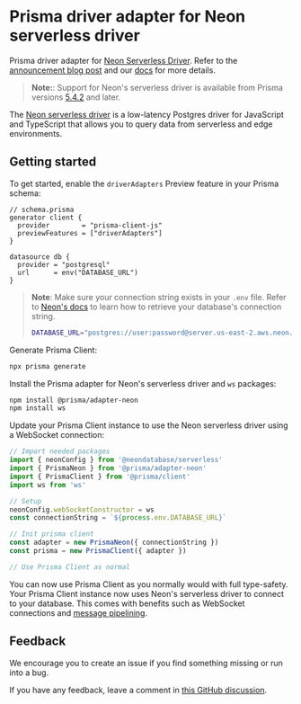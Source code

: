 # Prisma driver adapter for Neon serverless driver

Prisma driver adapter for [Neon Serverless Driver](https://github.com/neondatabase/serverless). Refer to the [announcement blog post](https://www.prisma.io/blog/serverless-database-drivers-KML1ehXORxZV) and our [docs](https://www.prisma.io/docs/guides/database/neon#how-to-use-neons-serverless-driver-with-prisma-preview) for more details.

> **Note:**: Support for Neon's serverless driver is available from Prisma versions [5.4.2](https://github.com/prisma/prisma/releases/tag/5.4.2) and later.

The [Neon serverless driver](https://github.com/neondatabase/serverless) is a low-latency Postgres driver for JavaScript and TypeScript that allows you to query data from serverless and edge environments.

## Getting started

To get started, enable the `driverAdapters` Preview feature in your Prisma schema:

```prisma
// schema.prisma
generator client {
  provider        = "prisma-client-js"
  previewFeatures = ["driverAdapters"]
}

datasource db {
  provider = "postgresql"
  url      = env("DATABASE_URL")
}
```

> **Note**: Make sure your connection string exists in your `.env` file. Refer to [Neon's docs](https://neon.tech/docs/connect/connect-from-any-app) to learn how to retrieve your database's connection string.
>
> ```bash
> DATABASE_URL="postgres://user:password@server.us-east-2.aws.neon.tech/neondb"
> ```

Generate Prisma Client:

```sh
npx prisma generate
```

Install the Prisma adapter for Neon's serverless driver and `ws` packages:

```sh
npm install @prisma/adapter-neon
npm install ws
```

Update your Prisma Client instance to use the Neon serverless driver using a WebSocket connection:

```ts
// Import needed packages
import { neonConfig } from '@neondatabase/serverless'
import { PrismaNeon } from '@prisma/adapter-neon'
import { PrismaClient } from '@prisma/client'
import ws from 'ws'

// Setup
neonConfig.webSocketConstructor = ws
const connectionString = `${process.env.DATABASE_URL}`

// Init prisma client
const adapter = new PrismaNeon({ connectionString })
const prisma = new PrismaClient({ adapter })

// Use Prisma Client as normal
```

You can now use Prisma Client as you normally would with full type-safety. Your Prisma Client instance now uses Neon's serverless driver to connect to your database. This comes with benefits such as WebSocket connections and [message pipelining](https://neon.tech/blog/quicker-serverless-postgres).

## Feedback

We encourage you to create an issue if you find something missing or run into a bug.

If you have any feedback, leave a comment in [this GitHub discussion](https://github.com/prisma/prisma/discussions/21346).
